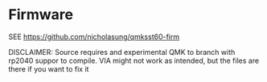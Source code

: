 # Firmware
SEE https://github.com/nicholasung/qmksst60-firm


DISCLAIMER: Source requires and experimental QMK to branch with rp2040 suppor to compile. VIA might not work as intended, but the files are there if you want to fix it
